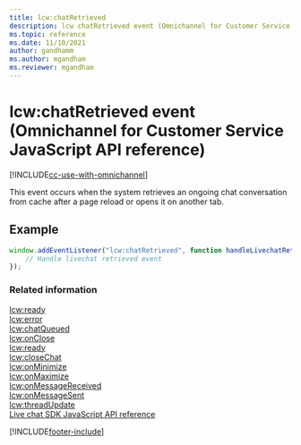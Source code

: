```yaml
---
title: lcw:chatRetrieved 
description: lcw chatRetrieved event (Omnichannel for Customer Service JavaScript API reference)
ms.topic: reference
ms.date: 11/10/2021
author: gandhamm
ms.author: mgandham
ms.reviewer: mgandham
---
```

# lcw:chatRetrieved event (Omnichannel for Customer Service JavaScript API reference)

[!INCLUDE[cc-use-with-omnichannel](../../../../includes/cc-use-with-omnichannel.md)]


This event occurs when the system retrieves an ongoing chat conversation from cache after a page reload or opens it on another tab.

## Example

```javascript
window.addEventListener("lcw:chatRetrieved", function handleLivechatRetrievedEvent(){
    // Handle livechat retrieved event 
});
```

### Related information

[lcw:ready](lcw-ready.md)  
[lcw:error](lcw-error.md)  
[lcw:chatQueued](lcw-chatQueued.md)  
[lcw:onClose](lcw-onclose.md)  
[lcw:ready](lcw-ready.md)  
[lcw:closeChat](lcw-closechat.md)  
[lcw:onMinimize](lcw-onminimize.md)  
[lcw:onMaximize](lcw-onmaximize.md)  
[lcw:onMessageReceived](lcw-onmessagereceived.md)  
[lcw:onMessageSent](lcw-onmessagesent.md)  
[lcw:threadUpdate](lcw-threadUpdate.md)   
[Live chat SDK JavaScript API reference](../../omnichannel-reference.md)


[!INCLUDE[footer-include](../../../../includes/footer-banner.md)]
